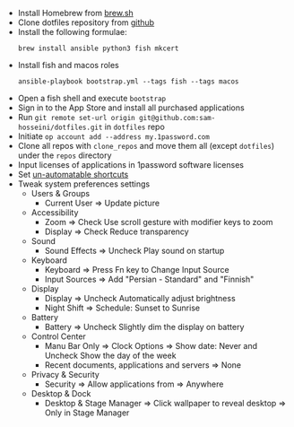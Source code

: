 * Install Homebrew from [brew.sh](https://brew.sh)
* Clone dotfiles repository from [github](https://github.com/sam-hosseini/dotfiles)
* Install the following formulae:
    ```
    brew install ansible python3 fish mkcert
    ```
* Install fish and macos roles
    ```
    ansible-playbook bootstrap.yml --tags fish --tags macos
    ```
* Open a fish shell and execute `bootstrap`
* Sign in to the App Store and install all purchased applications
* Run `git remote set-url origin git@github.com:sam-hosseini/dotfiles.git` in `dotfiles` repo
* Initiate `op account add --address my.1password.com`
* Clone all repos with `clone_repos` and move them all (except `dotfiles`) under the `repos` directory
* Input licenses of applications in 1password software licenses
* Set [un-automatable shortcuts](https://github.com/sam-hosseini/dotfiles/blob/main/roles/karabiner/files/shortcuts.md)
* Tweak system preferences settings
    * Users & Groups
        * Current User => Update picture
    * Accessibility
        * Zoom => Check Use scroll gesture with modifier keys to zoom
        * Display => Check Reduce transparency
    * Sound
        * Sound Effects => Uncheck Play sound on startup
    * Keyboard
        * Keyboard => Press Fn key to Change Input Source
        * Input Sources => Add "Persian - Standard" and "Finnish"
    * Display
        * Display => Uncheck Automatically adjust brightness
        * Night Shift => Schedule: Sunset to Sunrise
    * Battery
        * Battery => Uncheck Slightly dim the display on battery
    * Control Center
        * Manu Bar Only => Clock Options => Show date: Never and Uncheck Show the day of the week
        * Recent documents, applications and servers => None
    * Privacy & Security
        * Security => Allow applications from => Anywhere
    * Desktop & Dock
        * Desktop & Stage Manager => Click wallpaper to reveal desktop => Only in Stage Manager
